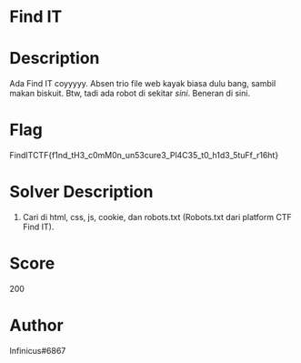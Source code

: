# Find IT

# Description
Ada Find IT coyyyyy. Absen trio file web kayak biasa dulu bang, sambil makan biskuit. Btw, tadi ada robot di sekitar *sini*. Beneran di sini.

# Flag
FindITCTF{f1nd_tH3_c0mM0n_un53cure3_Pl4C35_t0_h1d3_5tuFf_r16ht}

# Solver Description
1. Cari di html, css, js, cookie, dan robots.txt (Robots.txt dari platform CTF Find IT).

# Score
200

# Author
Infinicus#6867